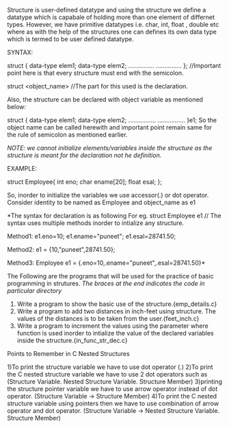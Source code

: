 Structure is user-defined datatype and using the structure we define a datatype which is capabale of holding more than one element of differnet types. However, we have primitive datatypes i.e. char, int, float , double etc where as with the help of the structures one can defines its own data type which is termed to be user defined datatype.

SYNTAX:

struct <Identity>{
	data-type elem1;
	data-type elem2;
	...............
        ...............
}; //Important point here is that every structure must end with the semicolon.

struct <Identity> <object_name> //The part for this used is the declaration.

Also, the structure can be declared with object variable as mentioned below:

struct <Identity>{
	data-type elem1;
	data-type elem2;
	................
	................
}e1; So the object name can be called herewith and important point remain same for the rule of semicolon as mentioned earlier. 

*NOTE: we cannot initialize elements/variables inside the structure as the structure is meant for the declaration not he definition.*


EXAMPLE:

struct Employee{
	int eno;
	char ename[20];
	float esal;
};

So, inorder to initialize the variables we use accessor(.) or dot operator. 
Consider identity to be named as Employee and object_name as e1

*The syntax for declaration is as following 
For eg. struct Employee e1 //
The syntax uses multiple methods inorder to intialize any structure.

Method1:
e1.eno=10;
e1.ename="puneet";
e1.esal=28741.50;

Method2:
e1 = {10,"puneet",28741.50};

Method3:
Employee e1 = {.eno=10,.ename="puneet",.esal=28741.50}*

The Following are the programs that will be used for the practice of basic programming in strutures. 
*The braces at the end indicates the code in particular directory*
1) Write a program to show the basic use of the structure.{emp_details.c}
2) Write a program to add two distances in inch-feet using structure. The values of the distances is to be taken from the user.{feet_inch.c}
3) Write a program to increment the values using the parameter where function is used inorder to intialize the value of the declared variables inside the structure.{in_func_str_dec.c} 

Points to Remember in C Nested Structures

1)To print the structure variable we have to use dot operator (.)
2)To print the C nested structure variable we have to use 2 dot operators such as (Structure Variable. Nested Structure Variable. Structure Member)
3)printing the structure pointer variable we have to use arrow operator instead of dot operator. (Structure Variable -> Structure Member)
4)To print the C nested structure variable using pointers then we have to use combination of arrow operator and dot operator. (Structure Variable -> Nested Structure Variable. Structure Member)
